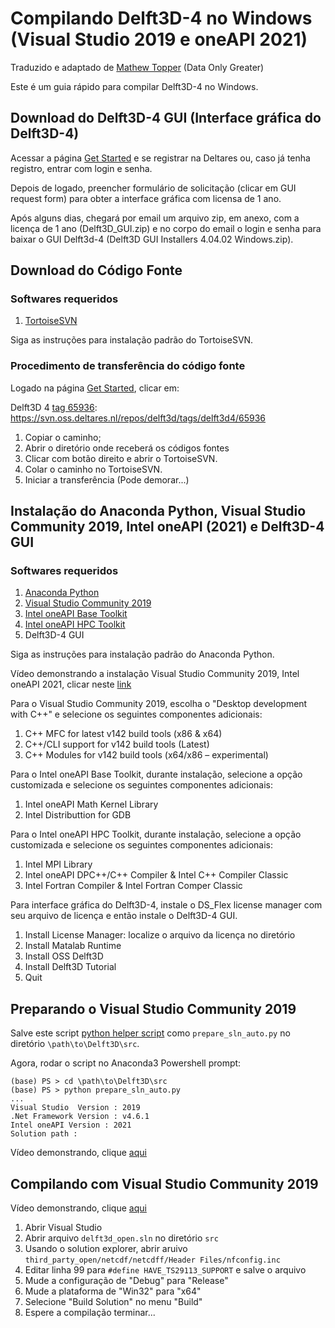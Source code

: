 # Compilando Delft3D-4 no Windows (Visual Studio 2019 e oneAPI 2021)

Traduzido e adaptado de [Mathew Topper](https://gist.github.com/H0R5E/8ea0d262b79cadc2c0973d5fc06334a4) (Data Only Greater)

Este é um guia rápido para compilar Delft3D-4 no Windows.

## Download do Delft3D-4 GUI (Interface gráfica do Delft3D-4)

Acessar a página [Get Started] e se registrar na Deltares ou, caso já tenha registro, entrar com login e senha.

Depois de logado, preencher formulário de solicitação (clicar em GUI request form) para obter a interface gráfica com licensa de 1 ano.

Após alguns dias, chegará por email um arquivo zip, em anexo, com a licença de 1 ano (Delft3D_GUI.zip) e no corpo do email o login e senha para baixar o GUI Delft3d-4 (Delft3D GUI Installers 4.04.02 Windows.zip).

## Download do Código Fonte

### Softwares requeridos

1. [TortoiseSVN](https://tortoisesvn.net/downloads.html)

Siga as instruções para instalação padrão do TortoiseSVN.

### Procedimento de transferência do código fonte

Logado na página [Get Started], clicar em:

Delft3D 4 [tag 65936]: https://svn.oss.deltares.nl/repos/delft3d/tags/delft3d4/65936 

1. Copiar o caminho;
1. Abrir o diretório onde receberá os códigos fontes
1. Clicar com botão direito e abrir o TortoiseSVN.
1. Colar o caminho no TortoiseSVN.
1. Iniciar a transferência (Pode demorar...)

## Instalação do Anaconda Python, Visual Studio Community 2019, Intel oneAPI (2021) e Delft3D-4 GUI

### Softwares requeridos

1. [Anaconda Python](https://www.anaconda.com/products/distribution)
1. [Visual Studio Community 2019](https://visualstudio.microsoft.com/pt-br/vs/older-downloads/)
1. [Intel oneAPI Base Toolkit](https://www.intel.com/content/www/us/en/developer/tools/oneapi/base-toolkit.html)
1. [Intel oneAPI HPC Toolkit](https://www.intel.com/content/www/us/en/developer/tools/oneapi/hpc-toolkit.htm)
1. Delft3D-4 GUI

Siga as instruções para instalação padrão do Anaconda Python.

Vídeo demonstrando a instalação Visual Studio Community 2019, Intel oneAPI 2021, clicar neste [link](https://www.youtube.com/watch?v=D_IWxD9QPn8)

Para o Visual Studio Community 2019, escolha o "Desktop development with C++" e selecione os seguintes componentes adicionais:

1. C++ MFC for latest v142 build tools (x86 & x64)
1. C++/CLI support for v142 build tools (Latest)
1. C++ Modules for v142 build tools (x64/x86 – experimental)

Para o Intel oneAPI Base Toolkit, durante instalação, selecione a opção customizada e selecione os seguintes componentes adicionais:

1. Intel oneAPI Math Kernel Library
1. Intel Distributtion for GDB

Para o Intel oneAPI HPC Toolkit, durante instalação, selecione a opção customizada e selecione os seguintes componentes adicionais:

1. Intel MPI Library
1. Intel oneAPI DPC++/C++ Compiler & Intel C++ Compiler Classic
1. Intel Fortran Compiler & Intel Fortran Comper Classic

Para interface gráfica do Delft3D-4, instale o DS_Flex license manager com seu arquivo de licença e então instale o Delft3D-4 GUI.

1. Install License Manager: localize o arquivo da licença no diretório
1. Install Matalab Runtime
1. Install OSS Delft3D
1. Install Delft3D Tutorial
1. Quit

## Preparando o Visual Studio Community 2019

Salve este script [python helper script] como `prepare_sln_auto.py` no diretório `\path\to\Delft3D\src`.

Agora, rodar o script no Anaconda3 Powershell prompt:

```
(base) PS > cd \path\to\Delft3D\src
(base) PS > python prepare_sln_auto.py
...
Visual Studio  Version : 2019
.Net Framework Version : v4.6.1
Intel oneAPI Version : 2021
Solution path :

```

Vídeo demonstrando, clique [aqui](https://www.youtube.com/watch?v=D_IWxD9QPn8)

## Compilando com Visual Studio Community 2019

Vídeo demonstrando, clique [aqui](https://www.youtube.com/watch?v=D_IWxD9QPn8)

1. Abrir Visual Studio
1. Abrir arquivo `delft3d_open.sln` no diretório `src`
1. Usando o solution explorer, abrir aruivo `third_party_open/netcdf/netcdff/Header Files/nfconfig.inc`
1. Editar linha 99 para `#define HAVE_TS29113_SUPPORT` e salve o arquivo
1. Mude a configuração de "Debug" para "Release"
1. Mude a plataforma de "Win32" para "x64"
1. Selecione "Build Solution" no menu "Build"
1. Espere a compilação terminar...

[Get Started]: https://oss.deltares.nl/web/delft3d/get-started
[tag 65936]: https://svn.oss.deltares.nl/repos/delft3d/tags/delft3d4/65936
[python helper script]: https://github.com/Dilello/Compilar_Delft3D4_Win/blob/main/prepare_sln_auto.py
